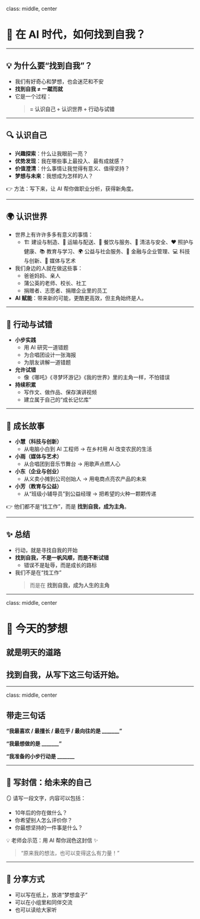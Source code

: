 class: middle, center

# 🌟 在 AI 时代，如何找到自我？

---

## 💡 为什么要“找到自我”？

* 我们有好奇心和梦想，也会迷茫和不安
* **找到自我 ≠ 一蹴而就**
* 它是一个过程：
  > **= 认识自己 + 认识世界 + 行动与试错**

---

## 🔍 认识自己

* **兴趣探索**：什么让我眼前一亮？
* **优势发现**：我在哪些事上最投入、最有成就感？
* **价值澄清**：什么事情让我觉得有意义、值得坚持？
* **梦想与未来**：我想成为怎样的人？

👉 方法：写下来，让 AI 帮你做职业分析，获得新角度。

---

## 🌍 认识世界

* 世界上有许许多多有意义的事情：
  * 🏗️ 建设与制造、🚚 运输与配送、🍜 餐饮与服务、🧹 清洁与安全、❤️ 照护与健康、📚 教育与学习、🌍 公益与社会服务、💼 金融与企业管理、💻 科技与创新、🎨 媒体与艺术
* 我们身边的人就在做这些事：
  * 爸爸妈妈、亲人
  * 蒲公英的老师、校长、社工
  * 捐赠者、志愿者、捐赠企业里的员工
* **AI 赋能**：带来新的可能，更酷更高效，但主角始终是人。

---

## 🎲 行动与试错

* **小步实践**
  * 用 AI 研究一道错题
  * 为合唱团设计一张海报
  * 为朋友讲解一道错题
* **允许试错**
  * 像《哪吒》《寻梦环游记》《我的世界》里的主角一样，不怕错误
* **持续积累**
  * 写作文、做作品、保存演讲视频
  * 建立属于自己的“成长记忆库”

---

## 🌟 成长故事

* **小慧（科技与创新）**
  * 从电脑小白到 AI 工程师 → 在乡村用 AI 改变农民的生活
* **小雨（媒体与艺术）**
  * 从合唱团到音乐节舞台 → 用歌声点燃人心
* **小东（企业与创业）**
  * 从义卖小摊到公司创始人 → 用电商点亮农产品的未来
* **小芳（教育与公益）**
  * 从“班级小辅导员”到公益经理 → 把希望的火种一颗颗传递

👉 他们都不是“找工作”，而是 **找到自我，成为主角**。

---

## ✨ 总结

* 行动，就是寻找自我的开始
* **找到自我，不是一帆风顺，而是不断试错**
  * 错误不是耻辱，而是成长的路标
* 我们不是在“找工作”
  > 而是在 **找到自我，成为人生的主角**

---

class: middle, center

# 🌈 今天的梦想

## 就是明天的道路

## **找到自我，从写下这三句话开始。**

---

class: middle, center

## 带走三句话

  **“我最喜欢 / 最擅长 / 最在乎 / 最向往的是 _______”**

  **“我最想做的是 _______”**

  **“我准备的小步行动是 _______**

---

## 💌 写封信：给未来的自己

🪞 请写一段文字，内容可以包括：

* 10年后的你在做什么？
* 你希望别人怎么评价你？
* 你最想坚持的一件事是什么？

💡 老师会示范：用 AI 帮你润色这封信 ✨

> “原来我的想法，也可以变得这么有力量！”

---

## 💌 分享方式

- 可以写在纸上，放进“梦想盒子”
- 可以在小组里和同伴交流
- 也可以读给大家听

